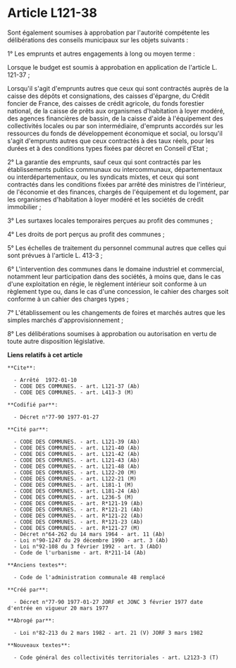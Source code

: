 # Article L121-38

Sont également soumises à approbation par l'autorité compétente les délibérations des conseils municipaux sur les objets
suivants :

1° Les emprunts et autres engagements à long ou moyen terme :

Lorsque le budget est soumis à approbation en application de l'article L. 121-37 ;

Lorsqu'il s'agit d'emprunts autres que ceux qui sont contractés auprès de la caisse des dépôts et consignations, des caisses
d'épargne, du Crédit foncier de France, des caisses de crédit agricole, du fonds forestier national, de la caisse de prêts
aux organismes d'habitation à loyer modéré, des agences financières de bassin, de la caisse d'aide à l'équipement des
collectivités locales ou par son intermédiaire, d'emprunts accordés sur les ressources du fonds de développement économique
et social, ou lorsqu'il s'agit d'emprunts autres que ceux contractés à des taux réels, pour les durées et à des conditions
types fixées par décret en Conseil d'Etat ;

2° La garantie des emprunts, sauf ceux qui sont contractés par les établissements publics communaux ou intercommunaux,
départementaux ou interdépartementaux, ou les syndicats mixtes, et ceux qui sont contractés dans les conditions fixées par
arrêté des ministres de l'intérieur, de l'économie et des finances, chargés de l'équipement et du logement, par les
organismes d'habitation à loyer modéré et les sociétés de crédit immobilier ;

3° Les surtaxes locales temporaires perçues au profit des communes ;

4° Les droits de port perçus au profit des communes ;

5° Les échelles de traitement du personnel communal autres que celles qui sont prévues à l'article L. 413-3 ;

6° L'intervention des communes dans le domaine industriel et commercial, notamment leur participation dans des sociétés, à
moins que, dans le cas d'une exploitation en régie, le règlement intérieur soit conforme à un règlement type ou, dans le cas
d'une concession, le cahier des charges soit conforme à un cahier des charges types ;

7° L'établissement ou les changements de foires et marchés autres que les simples marchés d'approvisionnement ;

8° Les délibérations soumises à approbation ou autorisation en vertu de toute autre disposition législative.

**Liens relatifs à cet article**

	**Cite**:

	  - Arrêté  1972-01-10
	  - CODE DES COMMUNES. - art. L121-37 (Ab)
	  - CODE DES COMMUNES. - art. L413-3 (M)

	**Codifié par**:

	  - Décret n°77-90 1977-01-27

	**Cité par**:

	  - CODE DES COMMUNES. - art. L121-39 (Ab)
	  - CODE DES COMMUNES. - art. L121-40 (Ab)
	  - CODE DES COMMUNES. - art. L121-42 (Ab)
	  - CODE DES COMMUNES. - art. L121-43 (Ab)
	  - CODE DES COMMUNES. - art. L121-48 (Ab)
	  - CODE DES COMMUNES. - art. L122-20 (M)
	  - CODE DES COMMUNES. - art. L122-21 (M)
	  - CODE DES COMMUNES. - art. L181-1 (M)
	  - CODE DES COMMUNES. - art. L181-24 (Ab)
	  - CODE DES COMMUNES. - art. L236-5 (M)
	  - CODE DES COMMUNES. - art. R*121-19 (Ab)
	  - CODE DES COMMUNES. - art. R*121-21 (Ab)
	  - CODE DES COMMUNES. - art. R*121-22 (Ab)
	  - CODE DES COMMUNES. - art. R*121-23 (Ab)
	  - CODE DES COMMUNES. - art. R*121-27 (M)
	  - Décret n°64-262 du 14 mars 1964 - art. 11 (Ab)
	  - Loi n°90-1247 du 29 décembre 1990 - art. 3 (Ab)
	  - Loi n°92-108 du 3 février 1992 - art. 3 (AbD)
	  - Code de l'urbanisme - art. R*211-14 (Ab)

	**Anciens textes**:

	  - Code de l'administration communale 48 remplacé

	**Créé par**:

	  - Décret n°77-90 1977-01-27 JORF et JONC 3 février 1977 date d'entrée en vigueur 20 mars 1977

	**Abrogé par**:

	  - Loi n°82-213 du 2 mars 1982 - art. 21 (V) JORF 3 mars 1982

	**Nouveaux textes**:

	  - Code général des collectivités territoriales - art. L2123-3 (T)
